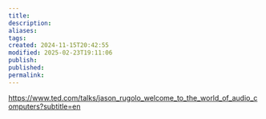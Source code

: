 ```yaml
---
title: 
description: 
aliases: 
tags: 
created: 2024-11-15T20:42:55
modified: 2025-02-23T19:11:06
publish: 
published: 
permalink: 
---
```


https://www.ted.com/talks/jason_rugolo_welcome_to_the_world_of_audio_computers?subtitle=en
